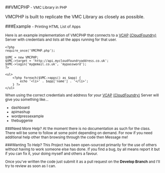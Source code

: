 ##VMCPHP<small> - VMC Library in PHP</small>


VMCPHP is built to replicate the VMC Library as closely as possible.

###Example <small>- Printing HTML List of Apps

Here is an example implementation of VMCPHP that connects to a [VCAP](https://github.com/CloudFoundry/vcap) [(CloudFoundry)](http://cloudfoundry.com) Server with credentials and lists all the apps running for that user.

	<?php
	require_once('VMCPHP.php');
	
	$VMC = new VMCPHP;
	$VMC->target = 'http://api.mycloudfoundryaddress.co.uk';
	$VMC->login('my@email.co.uk', 'mypassword');
	?>
	
	<ul>
		<?php foreach($VMC->apps() as $app) {
			echo '<li>' . $app['name'] . '</li>';
		} ?>
	</ul>
When using the correct credentials and address for your [VCAP](https://github.com/CloudFoundry/vcap) [(CloudFoundry)](http://cloudfoundry.com) Server will give you something like…
	<ul>
		<li>dashboard</li>
		<li>apimashup</li>
		<li>wordpressexample</li>
		<li>thebuggenie</li>
	</ul>
###Need More Help?
At the moment there is no documentation as such for the class. There will be some to follow at some point depending on demand. For now if you need additional help other than browsing through the code then Message me!

###Wanting To Help?
This Project has been open-sourced primarily for the use of others without having to work someone else has done. If you find a bug, by all means report it but if you can fix it, your doing myself and others a favour.

Once you've written the code just submit it as a pull request on the <b>Develop Branch</b> and I'll try to review as soon as I can.